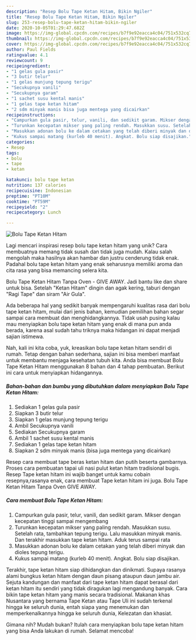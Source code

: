 ```yaml
---
description: "Resep Bolu Tape Ketan Hitam, Bikin Ngiler"
title: "Resep Bolu Tape Ketan Hitam, Bikin Ngiler"
slug: 253-resep-bolu-tape-ketan-hitam-bikin-ngiler
date: 2020-10-05T01:29:47.682Z
image: https://img-global.cpcdn.com/recipes/b7f9e92eacca4c04/751x532cq70/bolu-tape-ketan-hitam-foto-resep-utama.jpg
thumbnail: https://img-global.cpcdn.com/recipes/b7f9e92eacca4c04/751x532cq70/bolu-tape-ketan-hitam-foto-resep-utama.jpg
cover: https://img-global.cpcdn.com/recipes/b7f9e92eacca4c04/751x532cq70/bolu-tape-ketan-hitam-foto-resep-utama.jpg
author: Paul Fields
ratingvalue: 4.1
reviewcount: 9
recipeingredient:
- "1 gelas gula pasir"
- "3 butir telur"
- "1 gelas munjung tepung terigu"
- "Secukupnya vanili"
- "Secukupnya garam"
- "1 sachet susu kental manis"
- "1 gelas tape ketan hitam"
- "2 sdm minyak manis bisa juga mentega yang dicairkan"
recipeinstructions:
- "Campurkan gula pasir, telur, vanili, dan sedikit garam. Mikser dengan kecepatan tinggi sampai mengembang"
- "Turunkan kecepatan mikser yang paling rendah. Masukkan susu. Setelah rata, tambahkan tepung terigu. Lalu masukkan minyak manis. Dan terakhir masukkan tape ketan hitam. Aduk terus sampai rata"
- "Masukkan adonan bolu ke dalam cetakan yang telah diberi minyak dan dioles tepung terigu."
- "Kukus sampai matang (kurleb 40 menit). Angkat. Bolu siap disajikan."
categories:
- Resep
tags:
- bolu
- tape
- ketan

katakunci: bolu tape ketan 
nutrition: 137 calories
recipecuisine: Indonesian
preptime: "PT10M"
cooktime: "PT59M"
recipeyield: "2"
recipecategory: Lunch

---
```



![Bolu Tape Ketan Hitam](https://img-global.cpcdn.com/recipes/b7f9e92eacca4c04/751x532cq70/bolu-tape-ketan-hitam-foto-resep-utama.jpg)

Lagi mencari inspirasi resep bolu tape ketan hitam yang unik? Cara membuatnya memang tidak susah dan tidak juga mudah. Kalau salah mengolah maka hasilnya akan hambar dan justru cenderung tidak enak. Padahal bolu tape ketan hitam yang enak seharusnya memiliki aroma dan cita rasa yang bisa memancing selera kita.

Bolu Tape Ketan Hitam Tanpa Oven - GIVE AWAY. Jadi bantu like dan share untuk bisa. Setelah &#34;Ketan Hitam&#34; dingin dan agak kering, taburi dengan &#34;Ragi Tape&#34; dan siram &#34;Air Gula&#34;.

Ada beberapa hal yang sedikit banyak mempengaruhi kualitas rasa dari bolu tape ketan hitam, mulai dari jenis bahan, kemudian pemilihan bahan segar sampai cara membuat dan menghidangkannya. Tidak usah pusing kalau mau menyiapkan bolu tape ketan hitam yang enak di mana pun anda berada, karena asal sudah tahu triknya maka hidangan ini dapat menjadi sajian istimewa.


Nah, kali ini kita coba, yuk, kreasikan bolu tape ketan hitam sendiri di rumah. Tetap dengan bahan sederhana, sajian ini bisa memberi manfaat untuk membantu menjaga kesehatan tubuh kita. Anda bisa membuat Bolu Tape Ketan Hitam menggunakan 8 bahan dan 4 tahap pembuatan. Berikut ini cara untuk menyiapkan hidangannya.

<!--inarticleads1-->

##### Bahan-bahan dan bumbu yang dibutuhkan dalam menyiapkan Bolu Tape Ketan Hitam:

1. Sediakan 1 gelas gula pasir
1. Siapkan 3 butir telur
1. Siapkan 1 gelas munjung tepung terigu
1. Ambil Secukupnya vanili
1. Sediakan Secukupnya garam
1. Ambil 1 sachet susu kental manis
1. Sediakan 1 gelas tape ketan hitam
1. Siapkan 2 sdm minyak manis (bisa juga mentega yang dicairkan)


Resep cara membuat tape beras ketan hitam dan putih beserta gambarnya. Proses cara pembuatan tapai uli nasi pulut ketan hitam tradisional bugis. Resep Tape ketan hitam ini wajib banget untuk kamu cobain resepnya,rasanya enak, cara membuat Tape ketan hitam ini juga. Bolu Tape Ketan Hitam Tanpa Oven GIVE AWAY. 

<!--inarticleads2-->

##### Cara membuat Bolu Tape Ketan Hitam:

1. Campurkan gula pasir, telur, vanili, dan sedikit garam. Mikser dengan kecepatan tinggi sampai mengembang
1. Turunkan kecepatan mikser yang paling rendah. Masukkan susu. Setelah rata, tambahkan tepung terigu. Lalu masukkan minyak manis. Dan terakhir masukkan tape ketan hitam. Aduk terus sampai rata
1. Masukkan adonan bolu ke dalam cetakan yang telah diberi minyak dan dioles tepung terigu.
1. Kukus sampai matang (kurleb 40 menit). Angkat. Bolu siap disajikan.


Terakhir, tape ketan hitam siap dihidangkan dan dinikmati. Supaya rasanya alami bungkus ketan hitam dengan daun pisang ataupun daun jambu air. Sejuta kandungan dan manfaat dari tape ketan hitam dapat berasal dari ketan hitam itu sendiri yang tidak diragukan lagi mengandung banyak. Cara bikin tape ketan hitam yang manis secara tradisional. Makanan khas Nusantara yang bernama Tape Ketan atau Tape Uli ini sudah terkenal hingga ke seluruh dunia, entah siapa yang menemukan dan memperkenalkannya hingga ke seluruh dunia, Kelezatan dan khasiat. 

Gimana nih? Mudah bukan? Itulah cara menyiapkan bolu tape ketan hitam yang bisa Anda lakukan di rumah. Selamat mencoba!
